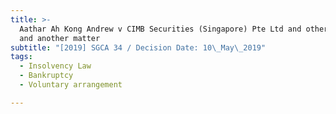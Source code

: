 ```yaml
---
title: >-
  Aathar Ah Kong Andrew v CIMB Securities (Singapore) Pte Ltd and other appeals
  and another matter
subtitle: "[2019] SGCA 34 / Decision Date: 10\_May\_2019"
tags:
  - Insolvency Law
  - Bankruptcy
  - Voluntary arrangement

---
```

